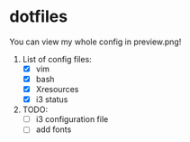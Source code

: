 # dotfiles

You can view my whole config in preview.png! 
1. List of config files: 
	- [x] vim
	- [x] bash
	- [x] Xresources
	- [x] i3 status
2. TODO:
	- [ ] i3 configuration file
	- [ ] add fonts
